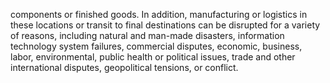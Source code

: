 components  or  finished  goods.  In  addition,  manufacturing  or  logistics  in  these  locations  or  transit  to  final  destinations  can  be
disrupted for a variety of reasons, including natural and man-made disasters, information technology system failures, commercial
disputes,  economic,  business,  labor,  environmental,  public  health  or  political  issues,  trade  and  other  international  disputes,
geopolitical tensions, or conflict.